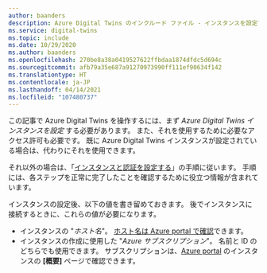 ```yaml
---
author: baanders
description: Azure Digital Twins のインクルード ファイル - インスタンスを設定するための前提条件
ms.service: digital-twins
ms.topic: include
ms.date: 10/29/2020
ms.author: baanders
ms.openlocfilehash: 270be8a38a0419527622ffbdaa1874dfdc5d694c
ms.sourcegitcommit: afb79a35e687a91270973990ff111ef90634f142
ms.translationtype: HT
ms.contentlocale: ja-JP
ms.lasthandoff: 04/14/2021
ms.locfileid: "107480737"
---
```

この記事で Azure Digital Twins を操作するには、まず *Azure Digital Twins インスタンスを設定* する必要があります。 また、それを使用するために必要なアクセス許可も必要です。 既に Azure Digital Twins インスタンスが設定されている場合は、代わりにそれを使用できます。

それ以外の場合は、「[インスタンスと認証を設定する](../articles/digital-twins/how-to-set-up-instance-portal.md)」の手順に従います。 手順には、各ステップを正常に完了したことを確認するために役立つ情報が含まれています。

インスタンスの設定後、以下の値を書き留めておきます。 後でインスタンスに接続するときに、これらの値が必要になります。
* インスタンスの "*ホスト名*"。 [ホスト名は Azure portal で確認](../articles/digital-twins/how-to-set-up-instance-portal.md#verify-success-and-collect-important-values)できます。
* インスタンスの作成に使用した "*Azure サブスクリプション*"。 名前と ID のどちらでも使用できます。 サブスクリプションは、[Azure portal](https://portal.azure.com) のインスタンスの **[概要]** ページで確認できます。
